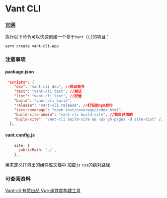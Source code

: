 # Vant CLI

### [官网](https://github.com/vant-ui/vant/blob/dev/packages/vant-cli/README.zh-CN.md)
执行以下命令可以快速创建一个基于`Vant CLI`的项目：
```shell
yarn create vant-cli-app
```

### 注意事项
#### package.json
```json
 "scripts": {
    "dev": "vant-cli dev", //启动命令
    "test": "vant-cli test", //测试
    "lint": "vant-cli lint", //校验
    "build": "vant-cli build",
    "release": "vant-cli release", //打包到npm发布
    "test:coverage": "open test/coverage/index.html",
    "build-site-admin": "vant-cli build-site", //我自己加的
    "build-site": "vant-cli build-site && npx gh-pages -d site-dist" //打包部署组件库文档
  },
```

#### vant.config.js
```js
    site: {
      publicPath: './',
    },
```
用来定义打包出的组件库文档中 加载`js` `css`的绝对路径

### 可查阅资料

[Vant-cli 有赞出品 Vue 组件库构建工具](https://www.wenjiangs.com/article/vant-cli.html)
